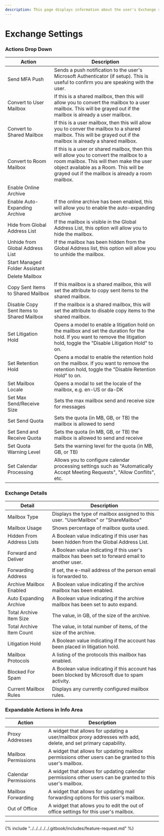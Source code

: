 ```yaml
---
description: This page displays information about the user's Exchange settings.
---
```


# Exchange Settings

### Actions Drop Down

| Action                                    | Description                                                                                                                                                                                                                        |
| ----------------------------------------- | ---------------------------------------------------------------------------------------------------------------------------------------------------------------------------------------------------------------------------------- |
| Send MFA Push                             | Sends a push notification to the user's Microsoft Authenticator (if setup). This is useful to confirm you are speaking with the user.                                                                                              |
| Convert to User Mailbox                   | If this is a shared mailbox, then this will allow you to convert the mailbox to a user mailbox. This will be grayed out if the mailbox is already a user mailbox.                                                                  |
| Convert to Shared Mailbox                 | If this is a user mailbox, then this will allow you to conver the mailbox to a shared mailbox. This will be grayed out if the mailbox is already a shared mailbox.                                                                 |
| Convert to Room Mailbox                   | If this is a user or shared mailbox, then this will allow you to convert the mailbox to a room mailbox. This will then make the user object available as a Room. This will be grayed out if the mailbox is already a room mailbox. |
| Enable Online Archive                     |                                                                                                                                                                                                                                    |
| Enable Auto-Expanding Archive             | If the online archive has been enabled, this will allow you to enable the auto-expanding archive                                                                                                                                   |
| Hide from Global Address List             | If the mailbox is visible in the Global Address List, this option will allow you to hide the mailbox.                                                                                                                              |
| Unhide from Global Address List           | If the mailbox has been hidden from the Global Address list, this option will allow you to unhide the mailbox.                                                                                                                     |
| Start Managed Folder Assistant            |                                                                                                                                                                                                                                    |
| Delete Mailbox                            |                                                                                                                                                                                                                                    |
| Copy Sent Items to Shared Mailbox         | If this mailbox is a shared mailbox, this will set the attribute to copy sent items to the shared mailbox.                                                                                                                         |
| Disable Copy Sent Items to Shared Mailbox | If the mailbox is a shared mailbox, this will set the attribute to disable copy items to the shared mailbox.                                                                                                                       |
| Set Litigation Hold                       | Opens a model to enable a litigation hold on the mailbox and set the duration for the hold. If you want to remove the litigation hold, toggle the "Disable Litigation Hold" to on.                                                 |
| Set Retention Hold                        | Opens a modal to enable the retention hold on the mailbox. If you want to remove the retention hold, toggle the "Disable Retention Hold" to on.                                                                                    |
| Set Mailbox Locale                        | Opens a modal to set the locale of the mailbox, e.g. en-US or da-DK                                                                                                                                                                |
| Set Max Send/Receive Size                 | Sets the max mailbox send and receive size for messages                                                                                                                                                                            |
| Set Send Quota                            | Sets the quota (in MB, GB, or TB) the mailbox is allowed to send                                                                                                                                                                   |
| Set Send and Receive Quota                | Sets the quota (in MB, GB, or TB) the mailbox is allowed to send and receive                                                                                                                                                       |
| Set Quota Warning Level                   | Sets the warning level for the quota (in MB, GB, or TB)                                                                                                                                                                            |
| Set Calendar Processing                   | Allows you to configure calendar processing settings such as "Automatically Accept Meeting Requests", "Allow Conflits", etc.                                                                                                       |

### Exchange Details

| Detail                    | Description                                                                                      |
| ------------------------- | ------------------------------------------------------------------------------------------------ |
| Mailbox Type              | Displays the type of mailbox assigned to this user. "UserMailbox" or "ShareMailbox"              |
| Mailbox Usage             | Shows percentage of mailbox quota used.                                                          |
| Hidden From Address Lists | A Boolean value indicating if this user has been hidden from the Global Address List.            |
| Forward and Deliver       | A Boolean value indicating if this user's mailbox has been set to forward email to another user. |
| Forwarding Address        | If set, the e-mail address of the person email is forwarded to.                                  |
| Archive Mailbox Enabled   | A Boolean value indicating if the archive mailbox has been enabled.                              |
| Auto Expanding Archive    | A Boolean value indicating if the archive mailbox has been set to auto expand.                   |
| Total Archive Item Size   | The value, in GB, of the size of the archive.                                                    |
| Total Archive Item Count  | The value, in total number of items, of the size of the archive.                                 |
| Litigation Hold           | A Boolean value indicating if the account has been placed in litigation hold.                    |
| Mailbox Protocols         | A listing of the protocols this mailbox has enabled.                                             |
| Blocked For Spam          | A Boolean value indicating if this account has been blocked by Microsoft due to spam activity.   |
| Current Mailbox Rules     | Displays any currently configured mailbox rules.                                                 |

### Expandable Actions in Info Area

| Action               | Description                                                                                                    |
| -------------------- | -------------------------------------------------------------------------------------------------------------- |
| Proxy Addresses      | A widget that allows for updating a user/mailbox proxy addresses with add, delete, and set primary capability. |
| Mailbox Permissions  | A widget that allows for updating mailbox permissions other users can be granted to this user's mailbox.       |
| Calendar Permissions | A widget that allows for updating calendar permissions other users can be granted to this user's mailbox.      |
| Mailbox Forwarding   | A widget that allows for updating mail forwarding options for this user's mailbox.                             |
| Out of Office        | A widget that allows you to edit the out of office settings for this user's mailbox.                           |

***

{% include "../../../../../.gitbook/includes/feature-request.md" %}
